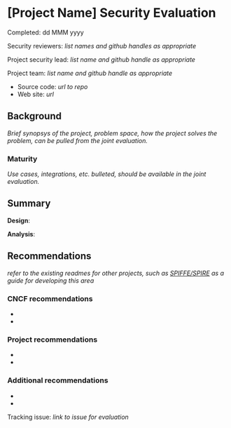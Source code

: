 # [Project Name] Security Evaluation

Completed:  dd MMM yyyy

Security reviewers: _list names and github handles as appropriate_

Project security lead: _list name and github handle as appropriate_

Project team:  _list name and github handle as appropriate_

* Source code: _url to repo_
* Web site: _url_

## Background

*Brief synopsys of the project, problem space, how the project solves the problem, can be pulled from the joint evaluation.*

### Maturity

*Use cases, integrations, etc. bulleted, should be available in the joint evaluation.*

## Summary

**Design**:

**Analysis**:

## Recommendations

_refer to the existing readmes for other projects, such as [SPIFFE/SPIRE](https://github.com/cncf/sig-security/tree/master/assessments/projects/spiffe-spire) as a guide for developing this area_

### CNCF recommendations

* 
* 

### Project recommendations

* 
* 

### Additional recommendations

* 
* 

Tracking issue: *link to issue for evaluation*
